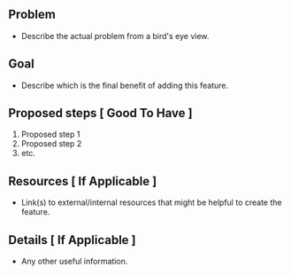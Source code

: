 ## Problem

- Describe the actual problem from a bird's eye view.

## Goal

- Describe which is the final benefit of adding this feature.

## Proposed steps [ Good To Have ]

1. Proposed step 1
2. Proposed step 2
3. etc.

## Resources [ If Applicable ]

- Link(s) to external/internal resources that might be helpful to create the feature.

## Details [ If Applicable ]

- Any other useful information.
